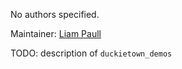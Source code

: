 <div id='duckietown_demos-autogenerated' markdown='1'>


<!-- do not edit this file, autogenerated -->

No authors specified.

Maintainer: [Liam Paull](mailto:lpaull@mit.edu)

TODO: description of `duckietown_demos`



</div>


